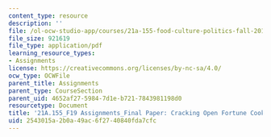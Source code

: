 ```yaml
---
content_type: resource
description: ''
file: /ol-ocw-studio-app/courses/21a-155-food-culture-politics-fall-2019/2543015a2b0a49ac6f2740840fda7cfc_MIT21A_155F19_FinalPaper.pdf
file_size: 921619
file_type: application/pdf
learning_resource_types:
- Assignments
license: https://creativecommons.org/licenses/by-nc-sa/4.0/
ocw_type: OCWFile
parent_title: Assignments
parent_type: CourseSection
parent_uid: 4652af27-5984-7d1e-b721-7843981198d0
resourcetype: Document
title: '21A.155_F19 Assignments_Final Paper: Cracking Open Fortune Cookies'
uid: 2543015a-2b0a-49ac-6f27-40840fda7cfc
---
```

